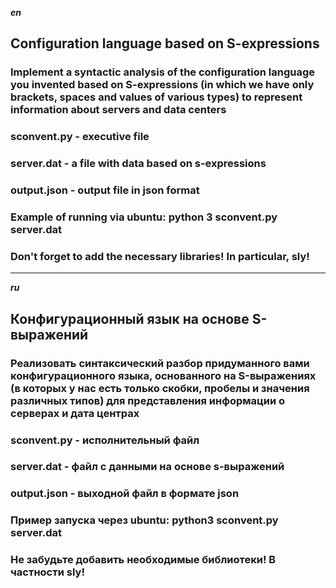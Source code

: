 ___en___
## Configuration language based on S-expressions
### Implement a syntactic analysis of the configuration language you invented based on S-expressions (in which we have only brackets, spaces and values of various types) to represent information about servers and data centers
### sconvent.py - executive file
### server.dat - a file with data based on s-expressions
### output.json - output file in json format
### Example of running via ubuntu: python 3 sconvent.py server.dat
### Don't forget to add the necessary libraries! In particular, sly!

---

___ru___
## Конфигурационный язык на основе S-выражений
### Реализовать синтаксический разбор придуманного вами конфигурационного языка, основанного на S-выражениях (в которых у нас есть только скобки, пробелы и значения различных типов) для представления информации о серверах и дата центрах
### sconvent.py - исполнительный файл
### server.dat - файл с данными на основе s-выражений
### output.json - выходной файл в формате json
### Пример запуска через ubuntu: python3 sconvent.py server.dat
### Не забудьте добавить необходимые библиотеки! В частности sly!

